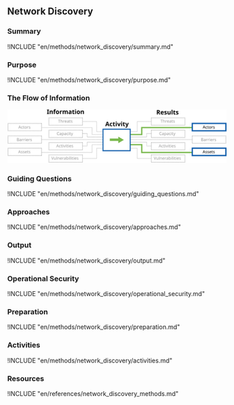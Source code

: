 ## Network Discovery

### Summary
!INCLUDE "en/methods/network_discovery/summary.md"

### Purpose
!INCLUDE "en/methods/network_discovery/purpose.md"

### The Flow of Information
![ Information Flow](en/images/info_flows/network_discovery.svg)

### Guiding Questions
!INCLUDE "en/methods/network_discovery/guiding_questions.md"

### Approaches
!INCLUDE "en/methods/network_discovery/approaches.md"

### Output
!INCLUDE "en/methods/network_discovery/output.md"

### Operational Security
!INCLUDE "en/methods/network_discovery/operational_security.md"

### Preparation
!INCLUDE "en/methods/network_discovery/preparation.md"

### Activities
!INCLUDE "en/methods/network_discovery/activities.md"

### Resources
<div class="greybox">
!INCLUDE "en/references/network_discovery_methods.md"
</div>
